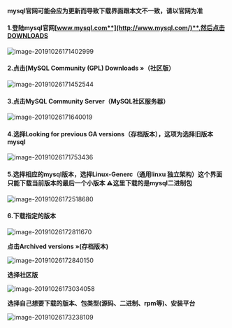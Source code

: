 #### mysql官网可能会应为更新而导致下载界面跟本文不一致，请以官网为准

#### **1.登陆mysql官网**[**www.mysql.com**](http://www.mysql.com/)**,然后点击DOWNLOADS**

![image-20191026171402999](2.mysql下载.assets/image-20191026171402999.png)

#### **2.点击[MySQL Community (GPL) Downloads »（社区版）**

![image-20191026171452544](2.mysql下载.assets/image-20191026171452544.png)

#### **3.点击MySQL Community Server（MySQL社区服务器）**

![image-20191026171640019](2.mysql下载.assets/image-20191026171640019.png)

#### **4.选择Looking for previous GA versions（存档版本），这项为选择旧版本mysql**

![image-20191026171753436](2.mysql下载.assets/image-20191026171753436.png)

#### 

#### **5.选择相应的mysql版本，选择Linux-Generc（通用linxu 独立架构）这个界面只能下载当前版本的最后一个小版本	⚠️这里下载的是mysql二进制包**

![image-20191026172518680](2.mysql下载.assets/image-20191026172518680.png)

#### 6.下载指定的版本

![image-20191026172811670](2.mysql下载.assets/image-20191026172811670.png)

**点击Archived versions »(存档版本)**

![image-20191026172840150](2.mysql下载.assets/image-20191026172840150.png)

**选择社区版**

![image-20191026173034058](2.mysql下载.assets/image-20191026173034058.png)

**选择自己想要下载的版本、包类型(源码、二进制、rpm等)、安装平台**

![image-20191026173238109](2.mysql下载.assets/image-20191026173238109.png)